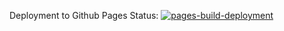 Deployment to Github Pages Status: [![pages-build-deployment](https://github.com/MahmoudKKandil/MSP-Frontend/actions/workflows/pages/pages-build-deployment/badge.svg?branch=main)](https://github.com/MahmoudKKandil/MSP-Frontend/actions/workflows/pages/pages-build-deployment)
